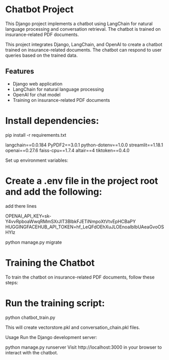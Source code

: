 # Chatbot Project

This Django project implements a chatbot using LangChain for natural language processing and conversation retrieval. The chatbot is trained on insurance-related PDF documents.


This project integrates Django, LangChain, and OpenAI to create a chatbot trained on insurance-related documents. The chatbot can respond to user queries based on the trained data.

## Features

- Django web application
- LangChain for natural language processing
- OpenAI for chat model
- Training on insurance-related PDF documents

# Install dependencies:


pip install -r requirements.txt

langchain==0.0.184
PyPDF2==3.0.1
python-dotenv==1.0.0
streamlit==1.18.1
openai==0.27.6
faiss-cpu==1.7.4
altair==4
tiktoken==0.4.0


Set up environment variables:

# Create a .env file in the project root and add the following:
add there lines 

OPENAI_API_KEY=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
HUGGINGFACEHUB_API_TOKEN=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



python manage.py migrate

# Training the Chatbot
To train the chatbot on insurance-related PDF documents, follow these steps:



# Run the training script:

python chatbot_train.py


This will create vectorstore.pkl and conversation_chain.pkl files.

Usage
Run the Django development server:


python manage.py runserver
Visit http://localhost:3000 in your browser to interact with the chatbot.


